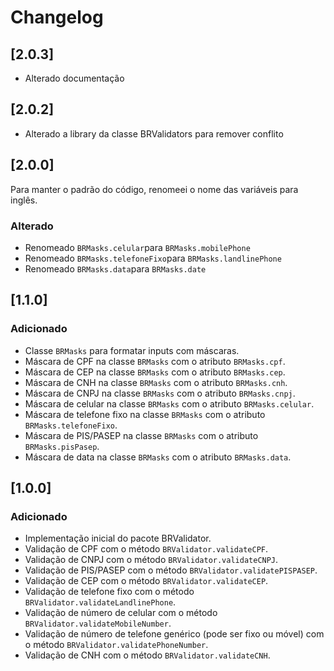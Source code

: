 # Changelog

## [2.0.3]

- Alterado documentação

## [2.0.2]

- Alterado a library da classe BRValidators para remover conflito


## [2.0.0]

Para manter o padrão do código, renomeei o nome das variáveis para inglês.

### Alterado

- Renomeado `BRMasks.celular`para `BRMasks.mobilePhone`
- Renomeado `BRMasks.telefoneFixo`para `BRMasks.landlinePhone`
- Renomeado `BRMasks.data`para `BRMasks.date`

## [1.1.0]

### Adicionado

- Classe `BRMasks` para formatar inputs com máscaras.
- Máscara de CPF na classe `BRMasks` com o atributo `BRMasks.cpf`.
- Máscara de CEP na classe `BRMasks` com o atributo `BRMasks.cep`.
- Máscara de CNH na classe `BRMasks` com o atributo `BRMasks.cnh`.
- Máscara de CNPJ na classe `BRMasks` com o atributo `BRMasks.cnpj`.
- Máscara de celular na classe `BRMasks` com o atributo `BRMasks.celular`.
- Máscara de telefone fixo na classe `BRMasks` com o atributo `BRMasks.telefoneFixo`.
- Máscara de PIS/PASEP na classe `BRMasks` com o atributo `BRMasks.pisPasep`.
- Máscara de data na classe `BRMasks` com o atributo `BRMasks.data`.

## [1.0.0]

### Adicionado

- Implementação inicial do pacote BRValidator.
- Validação de CPF com o método `BRValidator.validateCPF`.
- Validação de CNPJ com o método `BRValidator.validateCNPJ`.
- Validação de PIS/PASEP com o método `BRValidator.validatePISPASEP`.
- Validação de CEP com o método `BRValidator.validateCEP`.
- Validação de telefone fixo com o método `BRValidator.validateLandlinePhone`.
- Validação de número de celular com o método `BRValidator.validateMobileNumber`.
- Validação de número de telefone genérico (pode ser fixo ou móvel) com o método `BRValidator.validatePhoneNumber`.
- Validação de CNH com o método `BRValidator.validateCNH`.
